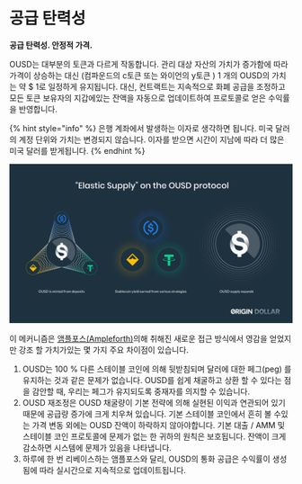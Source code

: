 # 공급 탄력성

**공급 탄력성. 안정적 가격.**

OUSD는 대부분의 토큰과 다르게 작동합니다. 관리 대상 자산의 가치가 증가함에 따라 가격이 상승하는 대신  \(컴파운드의 c토큰 또는 와이언의 y토큰 \) 1 개의 OUSD의 가치는 약 $ 1로 일정하게 유지됩니다. 대신, 컨트랙트는 지속적으로 화폐 공급을 조정하고 모든 토큰 보유자의 지갑에있는 잔액을 자동으로 업데이트하여 프로토콜로 얻은 수익률을 반영합니다.

{% hint style="info" %}
은행 계좌에서 발생하는 이자로 생각하면 됩니다. 미국 달러의 계정 단위와 가치는 변경되지 않습니다. 이자를 받으면 시간이 지남에 따라 더 많은 미국 달러를 받게됩니다.
{% endhint %}

![](../.gitbook/assets/ousd_docs_graphics_4.png)

이 메커니즘은 [앰플포스\(Ampleforth\)](https://www.ampleforth.org/)의해 취해진 새로운 접근 방식에서 영감을 얻었지만 강조 할 가치가있는 몇 가지 주요 차이점이 있습니다.

1. OUSD는 100 % 다른 스테이블 코인에 의해 뒷받침되며 달러에 대한 페그\(peg\) 를 유지하는 것과 같은 문제가 없습니다. OUSD를 쉽게 채굴하고 상환 할 수 있다는 점을 감안할 때, 우리는 페그가 유지되도록 중재자를 의지할 수 있습니다.
2. OUSD 재조정은 OUSD 채굴량이 기본 전략에 의해 실현된 이익과 연관되어 있기 때문에 공급량 증가에 크게 치우쳐 있습니다. 기본 스테이블 코인에서 흔히 볼 수있는 가격 변동 외에는 OUSD 잔액이 하락하지 않아야합니다. 기본 대출 / AMM 및 스테이블 코인 프로토콜에 문제가 없는 한 귀하의 원칙은 보호됩니다. 잔액이 크게 감소하면 시스템에 문제가 있음을 나타냅니다.
3. 하루에 한 번 리베이스하는 앰플포스와 달리, OUSD의 통화 공급은 수익률이 생성됨에 따라 실시간으로 지속적으로 업데이트됩니다.

